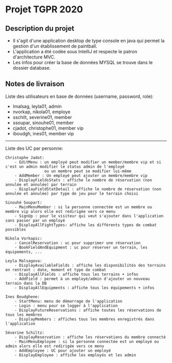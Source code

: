 # Projet TGPR 2020

## Description du projet

- Il s'agit d'une application desktop de type console en java qui permet la gestion d'un établissement de paintball.
- L'application a été codée sous IntelliJ et respecte le patron d'architecture MVC.
- Les infos pour créer la base de données MYSQL se trouve dans le dossier database.

## Notes de livraison

Liste des utilisateurs en base de données (username, password, role):
- lmalsag, leyla01, admin
- nvorkap, nikola01, employe
- sschilt, severine01, member
- ssoupar, sinouhe01, member
- cjadot, christophe01, member vip
- iboudgh, ines01, member vip

-------------------------------------------------------------------------------------

Liste des UC par personne:
		
	Christophe Jadot:
		- EditMenu : un employé peut modifier un member/membre vip et si c'est un admin modifier le status admin de l'employé
		             ou un membre peut se modifier lui-même
		- AddMember : Un employé peut ajouter un membre/membre vip
		- DisplayFieldsStats : affiche le nombre de réservation (non annulée et annulée) par terrain
		- DisplayFieldStatDetail : affiche le nombre de réservation (non annulée et annulée) par type de jeu pour le terrain choisi
	
	Sinouhé Soupart:
		- MainMenuMember : si la personne connectée est un membre ou membre vip alors elle est redirigée vers ce menu
		- SignUp : pour le visiteur qui veut s'ajouter dans l'application sans passer par un employé
		- DisplayAllFightTypes: affiche les différents types de combat possibles 
		
	Nikola Vorkapic:
		- CancelReservation : uc pour supprimer une réservation
		- BookFieldAndEquipment : uc pour réserver un terrain, les équipements, ...
	
	Leyla Malsagova:
		- DisplayAvailableFields : affiche les disponibilités des terrains en rentrant : date, moment et type de combat
		- DisplayAllFields : affiche tous les terrains + infos 
		- AddField : permet à un employé/admin d'ajouter un nouveau terrain dans la DB 
		- DisplayAllEquipments : affiche tous les équipements + infos 
		
	Ines Boudghene:
		- StartMenu: menu de démarrage de l'application
		- Login : menu pour se logger à l'application
		- DisplayFutureReservations : affiche toutes les réservations de tous les membres
		- DisplayMembers : affiches tous les membres enregistrés dans l'application
	
	Séverine Schiltz:
		- DisplayReservation : affiche les réservations du membre connecté
		- MainMenuEmployee : si la personne connectée est un employé ou admin alors elle est redirigée vers ce menu
		- AddEmployee : UC pour ajouter un employé
		- DisplayEmployee : affiche les employés et les admin
